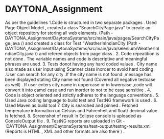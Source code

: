# DAYTONA_Assignment

As per the guidelines
1.Code is structured in two separate packages . Used Page Object Model , created a class "SearchCityPage.java" to create an object repository for storing all web elements. (Path - DAYTONA_Assignment/DaytonaSystems/src/main/java/pages/SearchCityPage.java /) and created a class for Test "WeatherInIndianCity (Path - DAYTONA_Assignment/DaytonaSystems/src/main/java/selenium/WeatherInIndianCity.java /) and refered objects from page class .
2. Code repeatition is not done . The variable names and code is descriptive and meaningful phrases are used.
3. Tests donot having any hard coded values . City name also made as user input using Scanner class inorder to avoid hard coding .User can search for any city .If the city name is not found ,message has been displayed stating City name not found (Covered all negative testcase as well) . If user enters city name in uppercase or in lowercase ,code will convert it into camel case and run inorder to not to be case sensitive .
4. Code is object oriented and strictly adheres to the language conventions .
5. Used Java coding language to build test and TestNG framework is used .
6. Used Maven as build tool
7. City is searched and pinned . Fetched temperature information on Celsius and Fahrenheit and float/ decimal value is fetched.
8. Screenshot of result in Eclipse console is uploaded as ConsoleOutput file .
9. TestNG reports are uploaded in Git - DAYTONA_Assignment/DaytonaSystems/test-output/testng-results.xml (Reports is HTML , XML and other formats are also there ) . 


